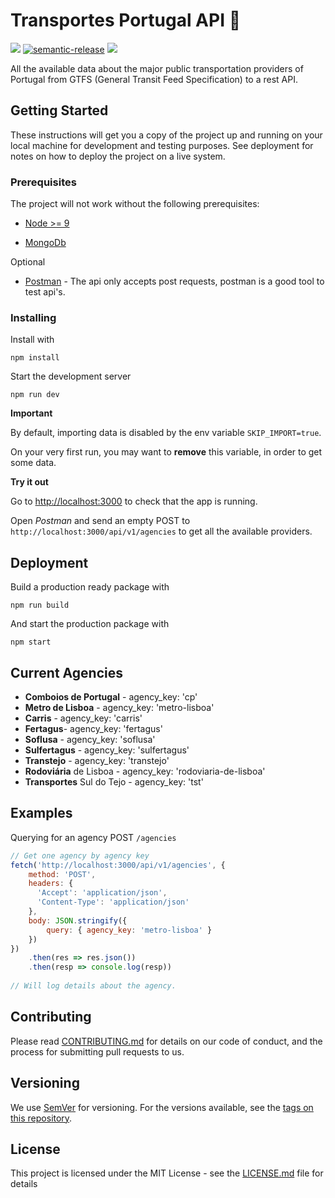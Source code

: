 # Transportes Portugal API 🚂

![](https://travis-ci.com/AndreVarandas/transportes-portugal-api.svg?token=Qxpxo4Qy2WURs7b8zWyM&branch=master)
[![semantic-release](https://img.shields.io/badge/%20%20%F0%9F%93%A6%F0%9F%9A%80-semantic--release-e10079.svg)](https://github.com/semantic-release/semantic-release)
![](https://badges.greenkeeper.io/andrevarandas/transportes-portugal-api.svg?style=flat)

All the available data about the major public transportation providers of Portugal from GTFS (General Transit Feed Specification)
to a rest API.

## Getting Started

These instructions will get you a copy of the project up and running on your local machine for development and testing purposes. See deployment for notes on how to deploy the project on a live system.

### Prerequisites

The project will not work without the following prerequisites:

- [Node >= 9](https://nodejs.org/en/download/)

- [MongoDb](https://www.mongodb.com/download-center/community)

Optional

- [Postman](https://www.getpostman.com/) - The api only accepts post requests, postman is a good tool to test api's.

### Installing

Install with

```
npm install
```

Start the development server

```
npm run dev
```

**Important**

By default, importing data is disabled by the env variable `SKIP_IMPORT=true`. 

On your very first run, you may want to
**remove** this variable, in order to get some data.

**Try it out**

Go to [http://localhost:3000](http://localhost:3000) to check that the app is running.

Open *Postman* and send an empty POST to `http://localhost:3000/api/v1/agencies` to get all the available providers. 

## Deployment

Build a production ready package with

```
npm run build
```

And start the production package with

```
npm start
```

## Current Agencies

- **Comboios de Portugal** - agency_key: 'cp'
- **Metro de Lisboa** - agency_key: 'metro-lisboa'
- **Carris** - agency_key: 'carris'
- **Fertagus**- agency_key: 'fertagus'
- **Soflusa** - agency_key: 'soflusa'
- **Sulfertagus** - agency_key: 'sulfertagus'
- **Transtejo** - agency_key: 'transtejo'
- **Rodoviária** de Lisboa - agency_key: 'rodoviaria-de-lisboa'
- **Transportes** Sul do Tejo - agency_key: 'tst'

## Examples

Querying for an agency POST `/agencies`

```javascript
// Get one agency by agency key
fetch('http://localhost:3000/api/v1/agencies', {
	method: 'POST',
	headers: {
      'Accept': 'application/json',
      'Content-Type': 'application/json'
    },
	body: JSON.stringify({ 
	    query: { agency_key: 'metro-lisboa' } 
	})
})
    .then(res => res.json())
    .then(resp => console.log(resp))
    
// Will log details about the agency.
```

## Contributing

Please read [CONTRIBUTING.md](https://github.com/AndreVarandas/transportes-portugal-api/blob/master/.github/CODE_OF_CONDUCT.md) for details on our code of conduct, and the process for submitting pull requests to us.

## Versioning

We use [SemVer](http://semver.org/) for versioning. For the versions available, see the [tags on this repository](https://github.com/andrevarandas/transportes-portugal-api/tags). 

## License

This project is licensed under the MIT License - see the [LICENSE.md](LICENSE.md) file for details
